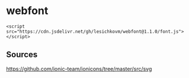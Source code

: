 # webfont

```
<script src="https://cdn.jsdelivr.net/gh/lesichkovm/webfont@1.1.0/font.js"></script>
```


## Sources ##

https://github.com/ionic-team/ionicons/tree/master/src/svg

